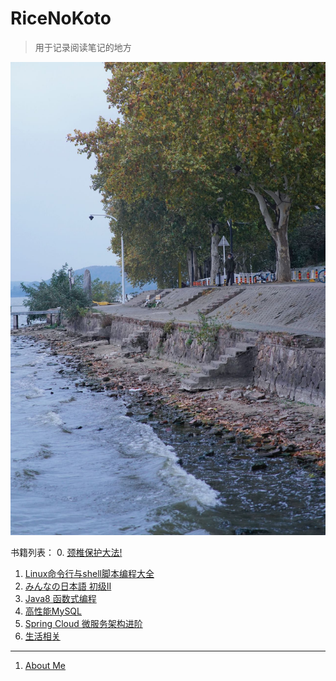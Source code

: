 # RiceNoKoto
> 用于记录阅读笔记的地方

![Aragaki yui](static/IMG_3833.JPG)

书籍列表：
0. [颈椎保护大法!](ukyo/cervical_spine_protection.md)
1. [Linux命令行与shell脚本编程大全](Linux_command_line_and_shell_scripting_bible,3E/README.md)
2. [みんなの日本語 初级II](Minna_no_Nihongo_Hatsuba_II/README.md)
3. [Java8 函数式编程](java-8-lambdas-exercises/README.md)
4. [高性能MySQL]()
5. [Spring Cloud 微服务架构进阶]() 
6. [生活相关](lift/README.md)

---

1. [About Me](About_Me/README.md)


<link rel="stylesheet" href="https://cdn.jsdelivr.net/npm/gitalk@1/dist/gitalk.css">
<script src="https://cdn.jsdelivr.net/npm/gitalk@1/dist/gitalk.min.js"></script>
<div id="gitalk-container"></div>
<script>
  var gitalk = new Gitalk({
    "clientID": "3983fb3cdd8f11272309",
    "clientSecret": "20717e25757deef635192b5b19aef6c34c99fd43",
    "repo": "RiceNoKoto",
    "owner": "BakaRice",
    "admin": ["BakaRice"],
    "id": location.pathname,      
    "distractionFreeMode": false  
  });
  gitalk.render("gitalk-container");
</script>
